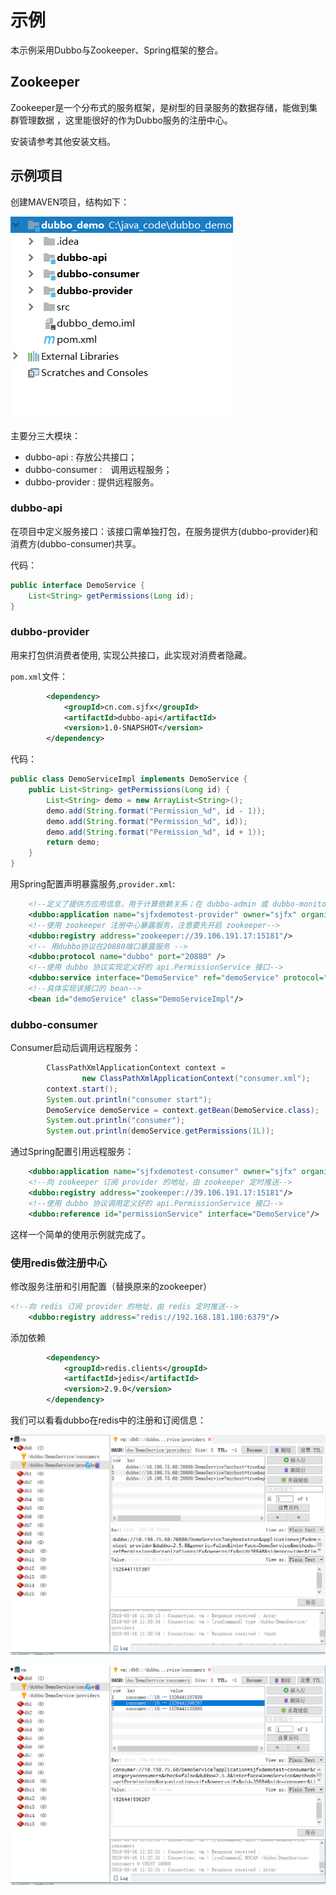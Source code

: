 # 示例

本示例采用Dubbo与Zookeeper、Spring框架的整合。

## Zookeeper

Zookeeper是一个分布式的服务框架，是树型的目录服务的数据存储，能做到集群管理数据 ，这里能很好的作为Dubbo服务的注册中心。

安装请参考其他安装文档。

## 示例项目

创建MAVEN项目，结构如下：

![](20180515120300.png)

主要分三大模块： 
* dubbo-api : 存放公共接口； 
* dubbo-consumer :　调用远程服务； 
* dubbo-provider : 提供远程服务。


### dubbo-api

在项目中定义服务接口：该接口需单独打包，在服务提供方(dubbo-provider)和消费方(dubbo-consumer)共享。

代码：

```java
public interface DemoService {
    List<String> getPermissions(Long id);
}
```


### dubbo-provider

用来打包供消费者使用, 实现公共接口，此实现对消费者隐藏。

`pom.xml`文件：

```xml
        <dependency>
            <groupId>cn.com.sjfx</groupId>
            <artifactId>dubbo-api</artifactId>
            <version>1.0-SNAPSHOT</version>
        </dependency>
```

代码：

```java
public class DemoServiceImpl implements DemoService {
    public List<String> getPermissions(Long id) {
        List<String> demo = new ArrayList<String>();
        demo.add(String.format("Permission_%d", id - 1));
        demo.add(String.format("Permission_%d", id));
        demo.add(String.format("Permission_%d", id + 1));
        return demo;
    }
}
```

用Spring配置声明暴露服务,`provider.xml`:

```xml
    <!--定义了提供方应用信息，用于计算依赖关系；在 dubbo-admin 或 dubbo-monitor 会显示这个名字，方便辨识-->
    <dubbo:application name="sjfxdemotest-provider" owner="sjfx" organization="sjfx"/>
    <!--使用 zookeeper 注册中心暴露服务，注意要先开启 zookeeper-->
    <dubbo:registry address="zookeeper://39.106.191.17:15181"/>
    <!-- 用dubbo协议在20880端口暴露服务 -->
    <dubbo:protocol name="dubbo" port="20880" />
    <!--使用 dubbo 协议实现定义好的 api.PermissionService 接口-->
    <dubbo:service interface="DemoService" ref="demoService" protocol="dubbo" />
    <!--具体实现该接口的 bean-->
    <bean id="demoService" class="DemoServiceImpl"/>
```

### dubbo-consumer

Consumer启动后调用远程服务：

```java
        ClassPathXmlApplicationContext context =
                new ClassPathXmlApplicationContext("consumer.xml");
        context.start();
        System.out.println("consumer start");
        DemoService demoService = context.getBean(DemoService.class);
        System.out.println("consumer");
        System.out.println(demoService.getPermissions(1L));
```

通过Spring配置引用远程服务：

```xml
    <dubbo:application name="sjfxdemotest-consumer" owner="sjfx" organization="sjfx"/>
    <!--向 zookeeper 订阅 provider 的地址，由 zookeeper 定时推送-->
    <dubbo:registry address="zookeeper://39.106.191.17:15181"/>
    <!--使用 dubbo 协议调用定义好的 api.PermissionService 接口-->
    <dubbo:reference id="permissionService" interface="DemoService"/>
```

这样一个简单的使用示例就完成了。

### 使用redis做注册中心

修改服务注册和引用配置（替换原来的zookeeper）

```xml
<!--向 redis 订阅 provider 的地址，由 redis 定时推送-->
    <dubbo:registry address="redis://192.168.181.180:6379"/>
```

添加依赖

```xml
        <dependency>
            <groupId>redis.clients</groupId>
            <artifactId>jedis</artifactId>
            <version>2.9.0</version>
        </dependency>
```

我们可以看看dubbo在redis中的注册和订阅信息：

![](20180516113220.png)

![](20180516113253.png)